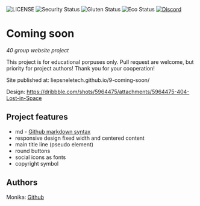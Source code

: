 ![LICENSE](https://img.shields.io/badge/license-MIT-blue.svg?style=flat-square)
![Security Status](https://img.shields.io/security-headers?label=Security&url=https%3A%2F%2Fgithub.com&style=flat-square)
![Gluten Status](https://img.shields.io/badge/Gluten-Free-green.svg)
![Eco Status](https://img.shields.io/badge/ECO-Friendly-green.svg)
[![Discord](https://discord.com/api/guilds/571393319201144843/widget.png)](https://discord.gg/dRwW4rw)

# Coming soon

_40 group website project_

This project is for educational porpuses only. Pull request are welcome, but priority for project authors! Thank you for your cooperation!

Site published at: liepsneletech.github.io/9-coming-soon/

Design: https://dribbble.com/shots/5964475/attachments/5964475-404-Lost-in-Space

## Project features

- md - [Github markdown syntax](https://docs.github.com/en/get-started/writing-on-github/getting-started-with-writing-and-formatting-on-github/basic-writing-and-formatting-syntax)
- responsive design
  fixed width and centered content
- main title line (pseudo element)
- round buttons
- social icons as fonts
- copyright symbol

## Authors

Monika: [Github](https://github.com/liepsneletech)
